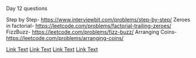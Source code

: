 Day 12 questions 
 
Step by Step- 
https://www.interviewbit.com/problems/step-by-step/ 
Zeroes in factorial- 
https://leetcode.com/problems/factorial-trailing-zeroes/ 
FizzBuzz- 
https://leetcode.com/problems/fizz-buzz/ 
Arranging Coins- 
https://leetcode.com/problems/arranging-coins/ 
 
 

[Link Text](https://www.interviewbit.com/problems/step-by-step/)
[Link Text](https://leetcode.com/problems/factorial-trailing-zeroes/)
[Link Text](https://leetcode.com/problems/fizz-buzz/)
[Link Text](https://leetcode.com/problems/arranging-coins/)